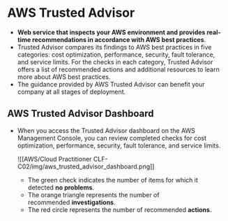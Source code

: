 # AWS Trusted Advisor
- **Web service that inspects your AWS environment and provides real-time recommendations in accordance with AWS best practices**.
- Trusted Advisor compares its findings to AWS best practices in five categories: cost optimization, performance, security, fault tolerance, and service limits. For the checks in each category, Trusted Advisor offers a list of recommended actions and additional resources to learn more about AWS best practices.
- The guidance provided by AWS Trusted Advisor can benefit your company at all stages of deployment.

## AWS Trusted Advisor Dashboard
- When you access the Trusted Advisor dashboard on the AWS Management Console, you can review completed checks for cost optimization, performance, security, fault tolerance, and service limits.

	![[AWS/Cloud Practitioner CLF-C02/img/aws_trusted_advisor_dashboard.png]]

	- The green check indicates the number of items for which it detected **no problems**.
	- The orange triangle represents the number of recommended **investigations**.
	- The red circle represents the number of recommended **actions**.